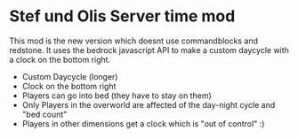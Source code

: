 # Stef und Olis Server time mod

This mod is the new version which doesnt use commandblocks and redstone. It uses the bedrock javascript API to make a custom daycycle with a clock on the bottom right. 

- Custom Daycycle (longer)
- Clock on the bottom right
- Players can go into bed (they have to stay on them)
- Only Players in the overworld are affected of the day-night cycle and "bed count"
- Players in other dimensions get a clock which is "out of control" :)

